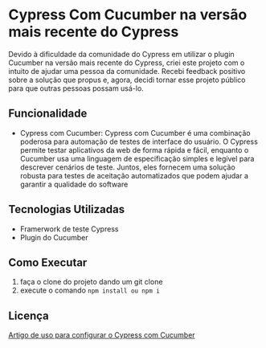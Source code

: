 # Cypress Com Cucumber na versão mais recente do Cypress

Devido à dificuldade da comunidade do Cypress em utilizar o plugin Cucumber na versão mais recente do Cypress, criei este projeto com o intuito de ajudar uma pessoa da comunidade. Recebi feedback positivo sobre a solução que propus e, agora, decidi tornar esse projeto público para que outras pessoas possam usá-lo.

## Funcionalidade

- Cypress com Cucumber:  Cypress com Cucumber é uma combinação poderosa para automação de testes de interface do usuário. O Cypress permite testar aplicativos da web de forma rápida e fácil, enquanto o Cucumber usa uma linguagem de especificação simples e legível para descrever cenários de teste. Juntos, eles fornecem uma solução robusta para testes de aceitação automatizados que podem ajudar a garantir a qualidade do software


## Tecnologias Utilizadas

- Framerwork de teste Cypress
- Plugin do Cucumber

## Como Executar

1. faça o clone do projeto dando um git clone
2. execute o comando `npm install ou npm i`


## Licença

[Artigo de uso para configurar o Cypress com Cucumber](https://qaautomationlabs.com/how-to-integrate-cucumber-in-cypress-10/)
